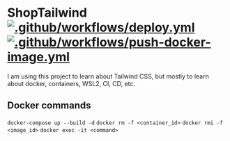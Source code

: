 # ShopTailwind [![.github/workflows/deploy.yml](https://github.com/Gummiees/shop-tailwind/actions/workflows/deploy.yml/badge.svg?branch=main)](https://github.com/Gummiees/shop-tailwind/actions/workflows/deploy.yml) [![.github/workflows/push-docker-image.yml](https://github.com/Gummiees/shop-tailwind/actions/workflows/push-docker-image.yml/badge.svg)](https://github.com/Gummiees/shop-tailwind/actions/workflows/push-docker-image.yml)

I am using this project to learn about Tailwind CSS, but mostly to learn about docker, containers, WSL2, CI, CD, etc.

## Docker commands

`docker-compose up --build -d`
`docker rm -f <container_id>`
`docker rmi -f <image_id>`
`docker exec -it <command>`